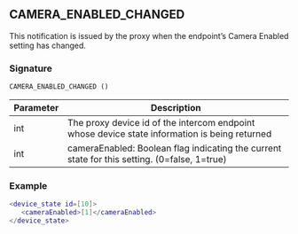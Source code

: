 ## CAMERA\_ENABLED\_CHANGED

This notification is issued by the proxy when the endpoint’s Camera Enabled setting has changed.


### Signature

 `CAMERA_ENABLED_CHANGED ()`


| Parameter | Description |
| --- | --- |
| int | The proxy device id of the intercom endpoint whose device state information is being returned |
| int | cameraEnabled: Boolean flag indicating the current state for this setting. (0=false, 1=true) |


### Example

```lua
<device_state id=[10]>
   <cameraEnabled>[1]</cameraEnabled>
</device_state>
```
